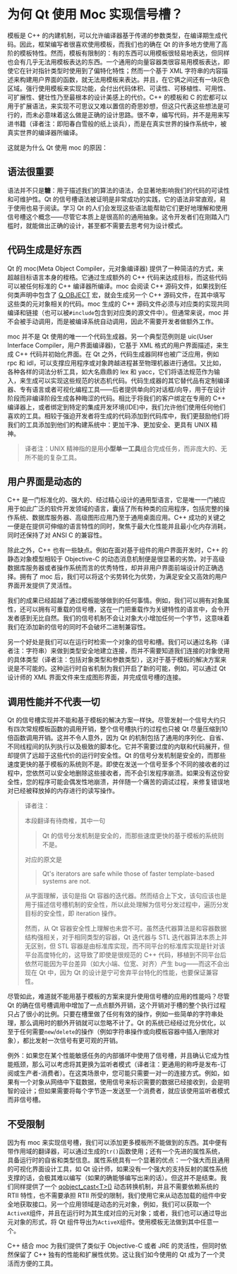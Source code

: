 # 为何 Qt 使用 Moc 实现信号槽？

模板是 C++ 的内建机制，可以允许编译器基于传递的参数类型，在编译期生成代码。因此，框架编写者很喜欢使用模板，而我们也的确在 Qt 的许多地方使用了高阶的模板特性。然而，模板有限制的：有的东西可以用模板很轻易地表达，但同样也会有几乎无法用模板表达的东西。一个通用的向量容器类很容易用模板表达，即使它在针对指针类型时使用到了偏特化特性；然而一个基于 XML 字符串的内容描述来构建用户界面的函数，就无法用模板来表达。并且，在它俩之间还有一块灰色区域。强行使用模板来实现功能，会付出代码体积、可读性、可移植性、可用性、可扩展性、健壮性乃至最根本的设计美感上的代价。C++ 的模板和 C 的宏都可以用于扩展语法，来实现不可思议又难以置信的奇思妙想，但这只代表这些想法是可行的，而未必意味着这么做是正确的设计思路。很不幸，编写代码，并不是用来写进书籍（译者注：即阳春白雪般的纸上谈兵），而是在真实世界的操作系统中，被真实世界的编译器所编译。

这就是为什么 Qt 使用 moc 的原因：

## 语法很重要

语法并不只是**糖**：用于描述我们的算法的语法，会显著地影响我们的代码的可读性和可维护性。Qt 的信号槽语法被证明是非常成功的实践，它的语法非常直观，易于使用也易于阅读。学习 Qt 的人们会发现这些语法能帮助它们更好地理解和使用信号槽这个概念——尽管它本质上是很高阶的通用抽象。这令开发者们在刚踏入门槛时，就能做出正确的设计，甚至都不需要去思考何为设计模式。

## 代码生成是好东西

Qt 的 moc(Meta Object Compiler，元对象编译器) 提供了一种简洁的方式，来超越目标语言本身的桎梏。它通过生成额外的 C++ 代码来达成目标，而这些代码可以被任何标准的 C++ 编译器所编译。moc 会阅读 C++ 源码文件，如果找到任何类声明中包含了 [Q_OBJECT](../../O/QObject/QObject.md#Q_OBJECT) 宏，就会生成另一个 C++ 源码文件，在其中填写这些类的元对象相关的代码。moc 生成的 C++ 源码文件必须与对应类的实现共同编译和链接（也可以被`#include`包含到对应类的源文件中）。但通常来说，moc 并不会被手动调用，而是被编译系统自动调用，因此不需要开发者做额外工作。

moc 并不是 Qt 使用的唯一一个代码生成器。另一个典型范例则是 uic(User Interface Compiler，用户界面编译器)，它基于 XML 格式的用户界面描述，来生成 C++ 代码并初始化界面。在 Qt 之外，代码生成器同样也被广泛应用，例如 rpc 和 idl，可以支撑应用程序或对象跨越进程甚至物理机器进行通信。又比如，各种各样的词法分析工具，如大名鼎鼎的 lex 和 yacc，它们将语法规范作为输入，来生成可以实现这些规范的状态机代码。代码生成器的其它替代品有定制编译器、专有语言或者可视化编程工具——后者提供单向的对话框/向导，用于在设计阶段而非编译阶段生成各种晦涩的代码。相比于将我们的客户绑定在专用的 C++ 编译器上，或者绑定到特定的集成开发环境(IDE)中，我们允许他们使用任何他们喜欢的工具。相较于强迫开发者将生成的代码添加到代码库中，我们更鼓励他们将我们的工具添加到他们的构建系统中：更加干净、更加安全、更具有 UNIX 精神。

> 译者注：UNIX 精神指的是用**小型单一工具**组合完成任务，而非庞大的、无所不能的复杂工具。

## 用户界面是动态的

C++ 是一门标准化的、强大的、经过精心设计的通用型语言，它是唯一一门被应用于如此广泛的软件开发领域的语言，囊括了所有种类的应用程序，包括完整的操作系统、数据库服务器、高级图形应用乃至于通用桌面应用。C++ 成功的关键之一便是在提供可伸缩的语言特性的同时，聚焦于最大化性能并且最小化内存消耗，同时还保持了对 ANSI C 的兼容性。

除此之外，C++ 也有一些缺点。例如在面对基于组件的用户界面开发时，C++ 的静态对象模型相较于 Objective-C 的动态消息机制便是很显著的劣势。对于高级数据库服务器或者操作系统而言的优秀特性，却并非用户界面前端设计的正确选择。拥有了 moc 后，我们可以将这个劣势转化为优势，为满足安全又高效的用户界面开发提供了灵活性。

我们的成果已经超越了通过模板能够做到的任何事情。例如，我们可以拥有对象属性，还可以拥有可重载的信号槽，这在一门把重载作为关键特性的语言中，会令开发者感到无比自然。我们的信号机制不会让对象大小增加任何一个字节，这意味着我们在添加新的信号的同时不会破坏二进制兼容性。

另一个好处是我们可以在运行时检索一个对象的信号和槽。我们可以通过名称（译者注：字符串）来做到类型安全地建立连接，而并不需要知道我们连接的对象使用的具体类型（译者注：包括对象类型和参数类型），这对于基于模板的解决方案来说是不可能的。这种运行时自省机制为我们开启了新的可能，例如，可以通过 Qt 设计师的 XML 界面文件来生成图形界面，并完成信号槽的连接。

## 调用性能并不代表一切

Qt 的信号槽实现并不能和基于模板的解决方案一样快。尽管发射一个信号大约只有四次常规模板函数的调用开销，整个信号槽执行的过程也只被 Qt 尽量压缩到10倍函数调用开销。这并不令人意外，因为 Qt 的机制包括了通用的序列化、自省、不同线程间的队列执行以及极致的脚本化。它并不需要过度的内联和代码展开，但却提供了远超于这些代价的运行时安全性。Qt 的信号分发机制是安全的，而那些速度更快的基于模板的系统则不是。即使在发送一个信号至多个不同的接收者的过程中，您依然可以安全地删除这些接收者，而不会引发程序崩溃。如果没有这份安全性，您的程序可能会偶发性地崩溃，并伴随一个痛苦的调试过程，来修复错误地对已经被释放掉的内存进行的读写操作。

> 译者注：
>
> 本段翻译有待商榷，其中一句
>
> > Qt 的信号分发机制是安全的，而那些速度更快的基于模板的系统则不是。
>
> 对应的原文是
>
> > Qt's iterators are safe while those of faster template-based systems are not.
>
> 从字面理解，该句是指 Qt 容器的迭代器。然而结合上下文，该句应该也是用于描述信号槽机制的安全性，所以此处理解为信号分发过程中，遍历分发目标的安全性，即 iteration 操作。
>
> 然而，从 Qt 容器安全性上理解也未尝不可。虽然迭代器算法是和容器数据结构强相关，对于相同类型的容器，Qt 迭代器与 STL 迭代器算法本质上并无区别，但 STL 容器是由标准库实现，而不同平台的标准库实现是针对该平台高度特化的，这导致了即使是很规范的 C++ 代码，移植到不同平台后依然可能因为平台差异（如大小端、位宽、对齐）产生 bug——而这不会出现在 Qt 中，因为 Qt 的设计是宁可舍弃平台特化的性能，也要保证兼容性。

尽管如此，难道就不能用基于模板的方案来提升使用信号槽的应用的性能吗？尽管 Qt 的确在信号槽调用中增加了一点点额外开销，这个开销对于槽的整个执行过程只占了很小的比例。只要在槽里做了任何有效的操作，例如一些简单的字符串处理，那么调用时的额外开销就可以忽略不计了。Qt 的系统已经经过充分优化，以至于任何需要`new`/`delete`的操作（例如字符串操作或向模板容器中插入/删除对象），都比发射一次信号有更可观的开销。

例外：如果您在某个性能敏感任务的内部循环中使用了信号槽，并且确认它成为性能瓶颈，那么可以考虑将其更换为监听者模式（译者注：更通用的称呼是发布-订阅或生产者-消费者）。在这类场景中，您可能只需要一对一的连接方式。例如，如果有一个对象从网络中下载数据，使用信号来标识需要的数据已经接收到，会是明智的设计；但如果需要将每个字节逐一发送至一个消费者，就应该使用监听者模式而非信号槽。

## 不受限制

因为有 moc 来实现信号槽，我们可以添加更多模板所不能做到的东西。其中便有带作用域的翻译器，可以通过生成的`tr()`函数使用；还有一个先进的属性系统，具备运行时的自省和类型信息。属性系统具有一个显著的优点：一个强大而且通用的可视化界面设计工具，如 Qt 设计师，如果没有一个强大的支持反射的属性系统支撑的话，会极其难以编写（如果的确能够编写出来的话）。但这并不是结束。我们同样提供了一个 [qobject_cast\<T>()](../../O/QObject/QObject.md#qobject_cast) 动态转换机制，并且不需要依赖系统的 RTII 特性，也不需要承担 RTII 所受的限制，我们使用它来从动态加载的组件中安全地获取接口。另一个应用领域是动态的元对象，例如，我们可以获取一个`ActiveX`组件，并且在运行时为其生成对应的元对象；或者，我们也可以通过导出元对象的形式，将 Qt 组件导出为`ActiveX`组件。使用模板无法做到其中任意一个。

C++ 结合 moc 为我们提供了类似于 Objective-C 或者 JRE 的灵活性，但同时依然保留了 C++ 独有的性能和扩展性优势。这让我们如今使用的 Qt 成为了一个灵活而方便的工具。
